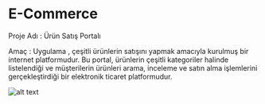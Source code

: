 # E-Commerce
Proje Adı : Ürün Satış Portalı

Amaç : Uygulama , çeşitli ürünlerin satışını yapmak amacıyla kurulmuş bir internet platformudur. Bu portal, ürünlerin çeşitli kategoriler halinde listelendiği ve müşterilerin ürünleri arama, inceleme ve satın alma işlemlerini gerçekleştirdiği bir elektronik ticaret platformudur.


![alt text](https://github.com/Sezer630/E-Commerce/blob/master/%C5%9Eema.JPG?raw=true)
